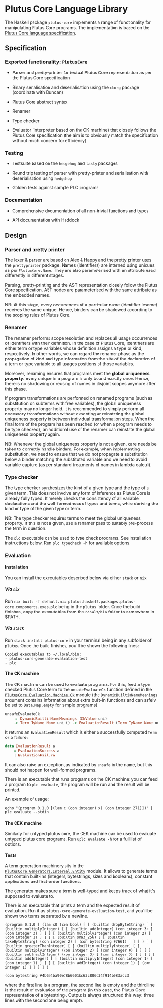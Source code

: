# Plutus Core Language Library

The Haskell package `plutus-core` implements a range of functionality for manipulating Plutus Core programs. The implementation is based on the [Plutus Core language specification](../plutus-core-spec).

## Specification

### Exported functionality: `PlutusCore`

* Parser and pretty-printer for textual Plutus Core representation as per the Plutus Core specification

* Binary serialisation and deserialisation using the `cborg` package (coordinate with Duncan)

* Plutus Core abstract syntax

* Renamer

* Type checker

* Evaluator (interpreter based on the CK machine) that closely follows the Plutus Core specification (the aim is to obviously match the specification without much concern for efficiency)

### Testing

* Testsuite based on the `hedgehog` and `tasty` packages

* Round trip testing of parser with pretty-printer and serialisation with deserialisation using `hedgehog`

* Golden tests against sample PLC programs

### Documentation

* Comprehensive documentation of all non-trivial functions and types

* API documentation with Haddock

## Design

### Parser and pretty printer

The lexer & parser are based on Alex & Happy and the pretty printer uses the `prettyprinter` package. Names (identifiers) are interned using uniques as per `PlutusCore.Name`. They are also parameterised with an attribute used differently in different stages.

Parsing, pretty-printing and the AST representation closely follow the Plutus Core specification. AST nodes are parameterised with the same attribute as the embedded names.

NB: At this stage, every occurrences of a particular name (identifier lexeme) receives the same unique. Hence, binders can be shadowed according to the scoping rules of Plutus Core.

### Renamer

The renamer performs scope resolution and replaces all usage occurrences of identifiers with their definition. In the case of Plutus Core, identifiers are either term or type variables whose definition assigns a type or kind, respectively. In other words, we can regard the renamer phase as the propagation of kind and type information from the site of the declaration of a term or type variable to all usages positions of those variables.

Moreover, renaming ensures that programs meet the **global uniqueness property**: every unique in a program is only bound exactly once. Hence, there is no shadowing or reusing of names in disjoint scopes anymore after this phase.

If program transformations are performed on renamed programs (such as substitution on subterms with free variables), the global uniqueness property may no longer hold. It is recommended to simply perform all necessary transformations without expecting or reinstating the global uniqueness property in between individual transformation steps. When the final form of the program has been reached (or when a program needs to be type checked), an additional use of the renamer can reinstate the global uniqueness property again.

NB: Whenever the global uniqueness property is not a given, care needs be taken to correctly handle binders. For example, when implementing substitution, we need to ensure that we do not propagate a substitution below a binder matching the substituted variable and we need to avoid variable capture (as per standard treatments of names in lambda calculi).

### Type checker

The type checker synthesizes the kind of a given type and the type of a given term. This does not involve any form of inference as Plutus Core is already fully typed. It merely checks the consistency of all variable declarations and the well-formedness of types and terms, while deriving the kind or type of the given type or term.

NB: The type checker requires terms to meet the global uniqueness property. If this is not a given, use a renamer pass to suitably pre-process the term in question.

The `plc` executable can be used to type check programs. See installation instructions below. Run `plc typecheck -h` for available options.

### Evaluation

#### Installation

You can install the executables described below via either `stack` or `nix`.

##### Via `nix`

Run `nix build -f default.nix plutus.haskell.packages.plutus-core.components.exes.plc` being in the `plutus` folder. Once the build finishes, copy the executables from the `result/bin` folder to somewhere in $PATH.

##### Via `stack`

Run `stack install plutus-core` in your terminal being in any subfolder of `plutus`. Once the build finishes, you'll be shown the following lines:

<!-- @thealmarty can't successfully install plutus-core, can someone else verify/update this? -->
```
Copied executables to ~/.local/bin:
- plutus-core-generate-evaluation-test
- plc
```

#### The CK machine

The CK machine can be used to evaluate programs. For this, feed a type checked
Plutus Core term to the `unsafeEvaluateCk` function defined in the
[`PlutusCore.Evaluation.Machine.Ck`](src/PlutusCore/Evaluation/Machine/Ck.hs)
module (the `DynamicBuiltinNameMeanings` argument contains information about
extra built-in functions and can safely be set to `Data.Map.empty` for simple
programs):

```haskell
unsafeEvaluateCk
    :: DynamicBuiltinNameMeanings (CkValue uni)
    -> Term TyName Name uni () -> EvaluationResult (Term TyName Name uni ())
```

It returns an `EvaluationResult` which is either a successfully computed `Term` or a failure:

```haskell
data EvaluationResult a
    = EvaluationSuccess a
    | EvaluationFailure
```
It can also raise an exception, as indicated by `unsafe` in the name, but this should not happen for well-formed programs.

There is an executable that runs programs on the CK machine: you can feed a program to `plc evaluate`, the program will be run and the result will be printed.

An example of usage:

```
echo "(program 0.1.0 [(lam x (con integer) x) (con integer 271)])" | plc evaluate --stdin
```

#### The CEK machine

Similarly for untyped plutus core, the CEK machine can be used to evaluate untyped plutus core programs. Run `uplc evaluate -h` for a full list of options.

#### Tests

A term generation machinery sits in the [`PlutusCore.Generators.Internal.Entity`](plutus-core/generators/PlutusCore/Generators/Internal/Entity.hs) module. It allows to generate terms that contain built-ins (integers, bytestrings, sizes and booleans), constant applications and first-order functions.

The generator makes sure a term is well-typed and keeps track of what it's supposed to evaluate to.

There is an executable that prints a term and the expected result of evaluation. Run it as `plutus-core-generate-evaluation-test`, and you'll be shown two terms separated by a newline.

```
(program 0.1.0 [ (lam x0 (con bool) [ [ (builtin dropByteString) [ [ (builtin multiplyInteger) [ [ (builtin addInteger) (con integer 3) ] (con integer 3) ] ] [ [ (builtin multiplyInteger) (con integer 2) ] (con integer 1) ] ] ] [ (builtin sha3_256) [ [ (builtin takeByteString) (con integer 2) ] (con bytestring #7661) ] ] ] ) [ [ (builtin greaterThanInteger) [ [ (builtin multiplyInteger) [ [ (builtin multiplyInteger) (con integer 2) ] (con integer 0) ] ] [ [ (builtin subtractInteger) (con integer 3) ] (con integer 3) ] ] ] [ [ (builtin addInteger) [ [ (builtin multiplyInteger) (con integer 1) ] (con integer 1) ] ] [ [ (builtin addInteger) (con integer 1) ] (con integer 1) ] ] ] ] )

(con bytestring #4b6e4ba90e78b6601bc63c806d34f914b983acc3)
```

where the first line is a program, the second line is empty and the third line
is the result of evaluation of the program (in this case, the Plutus Core
representation of a bytestring). Output is always structured this way: three
lines with the second one being empty.
